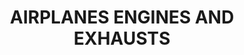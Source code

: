 ---
title: "AIRPLANES ENGINES AND EXHAUSTS"
price: "1450" 
desc: "Set efekata - Avijacija"
img_path: "/assets/img/A.MIG-7420.jpg"
brand: AMMO
available: false
special_offer: false
new: false
soon: false
cat: "Weathering"
subcat: "wet-setovi"
subsubcat: "wet-Emajl-Efekti"
sifra: "A.MIG-7420"
---